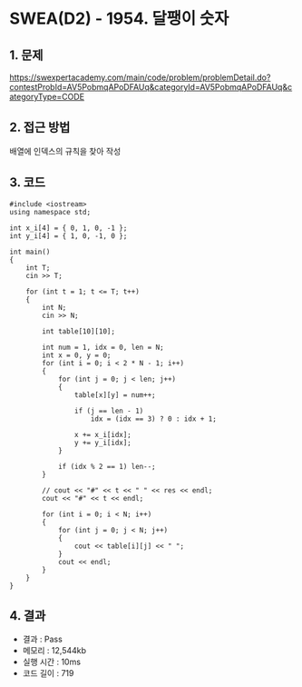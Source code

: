 # SWEA(D2) - 1954. 달팽이 숫자

## 1. 문제  
https://swexpertacademy.com/main/code/problem/problemDetail.do?contestProbId=AV5PobmqAPoDFAUq&categoryId=AV5PobmqAPoDFAUq&categoryType=CODE
## 2. 접근 방법  
배열에 인덱스의 규칙을 찾아 작성
## 3. 코드  
```
#include <iostream>
using namespace std;

int x_i[4] = { 0, 1, 0, -1 };
int y_i[4] = { 1, 0, -1, 0 };

int main()
{
	int T;
	cin >> T;

	for (int t = 1; t <= T; t++)
	{
		int N;
		cin >> N;

		int table[10][10];

		int num = 1, idx = 0, len = N;
		int x = 0, y = 0;
		for (int i = 0; i < 2 * N - 1; i++)
		{
			for (int j = 0; j < len; j++)
			{
				table[x][y] = num++;

				if (j == len - 1)
					idx = (idx == 3) ? 0 : idx + 1;
				
				x += x_i[idx];
				y += y_i[idx];
			}

			if (idx % 2 == 1) len--;
		}

		// cout << "#" << t << " " << res << endl;
		cout << "#" << t << endl;

		for (int i = 0; i < N; i++)
		{
			for (int j = 0; j < N; j++)
			{
				cout << table[i][j] << " ";
			}
			cout << endl;
		}
	}
}
```
## 4. 결과
- 결과 : Pass 
- 메모리 : 12,544kb
- 실행 시간 : 10ms
- 코드 길이 : 719